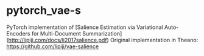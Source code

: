 # pytorch_vae-s
PyTorch implementation of [Salience Estimation via Variational Auto-Encoders  for Multi-Document Summarization] (http://lipiji.com/docs/li2017salience.pdf)
Original implementation in Theano: https://github.com/lipiji/vae-salience
